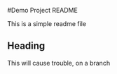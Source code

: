 #Demo Project README

This is a simple readme file

## Heading

This will cause trouble,
   on a branch
